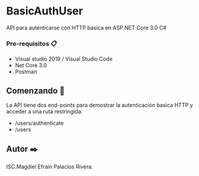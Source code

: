 # BasicAuthUser
API para autenticarse con HTTP básica en ASP.NET Core 3.0 C#

### Pre-requisitos 📋

* Visual studio 2019 / Visual Studio Code
* Net Core 3.0
* Postman

## Comenzando 🚀
La API tiene dos end-points para demostrar la autenticación basica HTTP  y acceder a una ruta restringida.

* /users/authenticate
* /users

## Autor ✒️

ISC.Magdiel Efrain Palacios Rivera.
